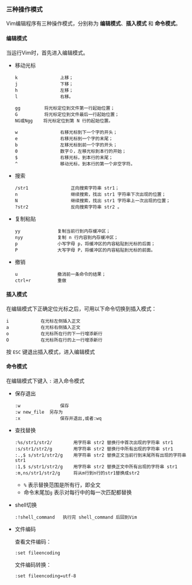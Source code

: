 ### 三种操作模式

Vim编辑程序有三种操作模式，分别称为 **编辑模式**、**插入模式** 和 **命令模式**。

#### 编辑模式

当运行Vim时，首先进入编辑模式。

- 移动光标

  ```
  k                上移；
  j                下移；
  h                左移；
  l                右移。

  gg         将光标定位到文件第一行起始位置；
  G          将光标定位到文件最后一行起始位置；
  NG或Ngg    将光标定位到第 N 行的起始位置。

  w                右移光标到下一个字的开头；
  e                右移光标到一个字的末尾；
  b                左移光标到前一个字的开头；
  0                数字０，左移光标到本行的开始；
  $                右移光标，到本行的末尾；
  ^                移动光标，到本行的第一个非空字符。
  ```

- 搜索

  ```
  /str1                正向搜索字符串 str1；
  n                    继续搜索，找出 str1 字符串下次出现的位置；
  N                    继续搜索，找出 str1 字符串上一次出现的位置；
  ?str2                反向搜索字符串 str2 。
  ```

- 复制粘贴

  ```
  yy              复制当前行到内存缓冲区；
  nyy             复制 n 行内容到内存缓冲区；
  p               小写字母 p，将缓冲区的内容粘贴到光标的后面；
  P               大写字母 P，将缓冲区的内容粘贴到光标的前面。
  ```

- 撤销

  ```
  u               撤消前一条命令的结果；
  ctrl+r          重做
  ```



#### 插入模式

在编辑模式下正确定位光标之后，可用以下命令切换到插入模式：

```
i            在光标左侧插入正文
a            在光标右侧插入正文
o            在光标所在行的下一行增添新行
O            在光标所在行的上一行增添新行
```

按 `ESC` 键退出插入模式，进入编辑模式

#### 命令模式

在编辑模式下键入 `:` 进入命令模式

- 保存退出

   	```
   :w 				保存
   :w new_file 	另存为
   :x 				保存并退出,或者:wq
   ```


- 查找替换

   ```
   :%s/str1/str2/        用字符串 str2 替换行中首次出现的字符串 str1
   :s/str1/str2/g        用字符串 str2 替换行中所有出现的字符串 str1
   :.,$ s/str1/str2/g    用字符串 str2 替换正文当前行到末尾所有出现的字符串 str1
   :1,$ s/str1/str2/g    用字符串 str2 替换正文中所有出现的字符串 str1
   :m,ns/str1/str2/g     将从m行到n行的str1替换成str2
   ```

   - `%` 表示替换范围是所有行，即全文
   - 命令末尾加`g` 表示对每行中的每一次匹配都替换

- shell切换

  ```
  :!shell_command   执行完 shell_command 后回到Vim
  ```

- 文件编码

  查看文件编码：

  ```
  :set fileencoding
  ```

  文件编码转换：

  ```
  :set fileencoding=utf-8
  ```

  